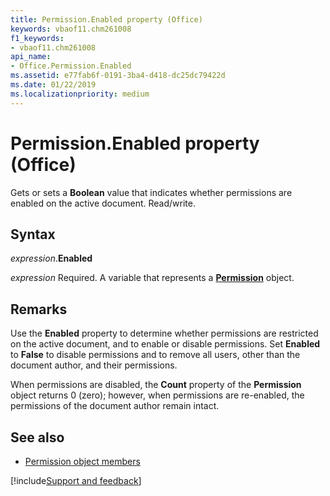 ```yaml
---
title: Permission.Enabled property (Office)
keywords: vbaof11.chm261008
f1_keywords:
- vbaof11.chm261008
api_name:
- Office.Permission.Enabled
ms.assetid: e77fab6f-0191-3ba4-d418-dc25dc79422d
ms.date: 01/22/2019
ms.localizationpriority: medium
---
```



# Permission.Enabled property (Office)

Gets or sets a **Boolean** value that indicates whether permissions are enabled on the active document. Read/write.


## Syntax

_expression_.**Enabled**

_expression_ Required. A variable that represents a **[Permission](Office.Permission.md)** object.


## Remarks

Use the **Enabled** property to determine whether permissions are restricted on the active document, and to enable or disable permissions. Set **Enabled** to **False** to disable permissions and to remove all users, other than the document author, and their permissions.

When permissions are disabled, the **Count** property of the **Permission** object returns 0 (zero); however, when permissions are re-enabled, the permissions of the document author remain intact.


## See also

- [Permission object members](overview/library-reference/permission-members-office.md)



[!include[Support and feedback](~/includes/feedback-boilerplate.md)]